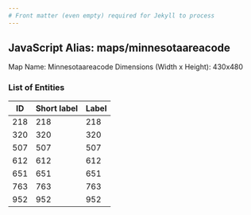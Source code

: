 ```yaml
---
# Front matter (even empty) required for Jekyll to process
---
```


## JavaScript Alias: maps/minnesotaareacode

Map Name: Minnesotaareacode
Dimensions (Width x Height): 430x480





### List of Entities

ID | Short label | Label
---|---|---|
218|218|218
320|320|320
507|507|507
612|612|612
651|651|651
763|763|763
952|952|952


